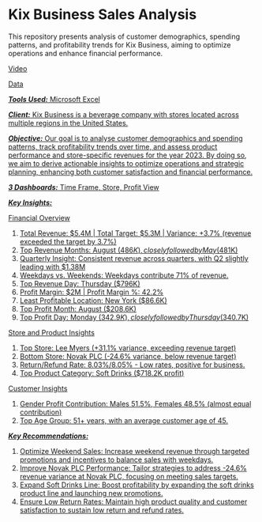 # Kix Business Sales Analysis

This repository presents analysis of customer demographics, spending patterns, and profitability trends for Kix Business, aiming to optimize operations and enhance financial performance.

<a href="https://drive.google.com/file/d/1KRBYvmXGtpEUE65C7c4DWXGeOYPxcYrR/view?usp=sharing">Video

<a href="https://drive.google.com/file/d/1ymmNpf4jyo4ahXZY78F7irc9eQj6E_f0/view">Data

***Tools Used:*** Microsoft Excel

***Client:*** Kix Business is a beverage company with stores located across multiple regions in the United States.

***Objective:*** Our goal is to analyse customer demographics and spending patterns, track profitability trends over time, and assess product performance and store-specific revenues for the year 2023. By doing so, we aim to derive actionable insights to optimize operations and strategic planning, enhancing both customer satisfaction and financial performance.

***3 Dashboards:*** Time Frame, Store, Profit View

***Key Insights:***

Financial Overview
1. Total Revenue: $5.4M | Total Target: $5.3M | Variance: +3.7% (revenue exceeded the target by 3.7%)
2. Top Revenue Months: August ($486K), closely followed by May ($481K)
3. Quarterly Insight: Consistent revenue across quarters, with Q2 slightly leading with $1.38M
4. Weekdays vs. Weekends: Weekdays contribute 71% of revenue.
5. Top Revenue Day: Thursday ($796K)
6. Profit Margin: $2M | Profit Margin %: 42.2%
7. Least Profitable Location: New York ($86.6K)
8. Top Profit Month: August ($208.6K)
9. Top Profit Day: Monday ($342.9K), closely followed by Thursday ($340.7K)

Store and Product Insights
1. Top Store: Lee Myers (+31.1% variance, exceeding revenue target)
2. Bottom Store: Novak PLC (-24.6% variance, below revenue target)
3. Return/Refund Rate: 8.03%/8.05% - Low rates, positive for business.
4. Top Product Category: Soft Drinks ($718.2K profit)

Customer Insights
1. Gender Profit Contribution: Males 51.5%, Females 48.5% (almost equal contribution)
2. Top Age Group: 51+ years, with an average customer age of 45.

***Key Recommendations:***
1. Optimize Weekend Sales: Increase weekend revenue through targeted promotions and incentives to balance sales with weekdays.
2. Improve Novak PLC Performance: Tailor strategies to address -24.6% revenue variance at Novak PLC, focusing on meeting sales targets.
3. Expand Soft Drinks Line: Boost profitability by expanding the soft drinks product line and launching new promotions.
4. Ensure Low Return Rates: Maintain high product quality and customer satisfaction to sustain low return and refund rates.
